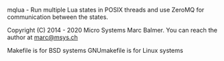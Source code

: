 mqlua - Run multiple Lua states in POSIX threads and use ZeroMQ for
communication between the states.

Copyright (C) 2014 - 2020 Micro Systems Marc Balmer.
You can reach the author at marc@msys.ch

Makefile is for BSD systems
GNUmakefile is for Linux systems
